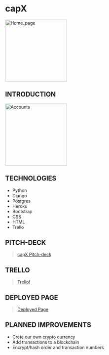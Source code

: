 <h1 style="text-align::center;" > capX </h1>

<img src="Home_page.jpg" alt="Home_page" title="Home_page" width="200" height="200" />

## INTRODUCTION

<img src="Account_page.jpg" alt="Accounts" title="Accounts" width="200" height="200" />

## TECHNOLOGIES

* Python
* Django
* Postgres
* Heroku
* Bootstrap
* CSS
* HTML
* Trello

## PITCH-DECK

>[capX Pitch-deck](https://www.icloud.com/keynote/0C9Ck9U3JRX2WnD5krrsxCykw#capx)

## TRELLO

>[Trello!](https://trello.com/b/yg1hEwqj/capx)

## DEPLOYED PAGE

>[Deployed Page](https://capxexchange.herokuapp.com/)

## PLANNED IMPROVEMENTS

* Crete our own crypto currency
* Add transactions to a blockchain
* Encrypt/hash order and transaction numbers